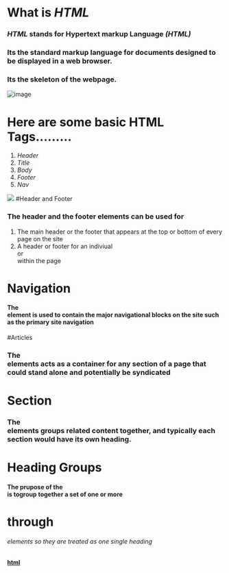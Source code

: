 # What is *HTML*
### *HTML* stands for Hypertext markup Language *(HTML)*
### Its the standard markup language for documents designed to be displayed in a web browser.
### Its the skeleton of the webpage.
![image](https://user-images.githubusercontent.com/74502839/112176943-e6678580-8bce-11eb-976c-5e4b8cc394c0.png)
# Here are some basic HTML Tags.........
1. *Header*
2. *Title*
3. *Body*
4. *Footer*
5. *Nav*
 
![](https://i.pinimg.com/564x/50/f1/a5/50f1a549940af996bd8ca4c4a919ddc2.jpg)
#Header and Footer
### The header and the footer elements can be used for 
1. The main header or the footer that appears at the top or bottom of every page on the site
2. A header or footer for an indiviual <article> or <section> within the page
# Navigation
 #### The <nav> element is used to contain the major navigational blocks on the site such as the primary site navigation
 #Articles 
 ### The <article> elements acts as a container for any section of a page that could stand alone and potentially be syndicated
 # Section
 ### The <section> elements groups related content together, and typically each section would have its own heading.
 # Heading Groups
 #### The prupose of the <hgroup> is togroup together a set of one or more <h1> through <h6> elements so they are treated as one single heading
 
[html](html)
